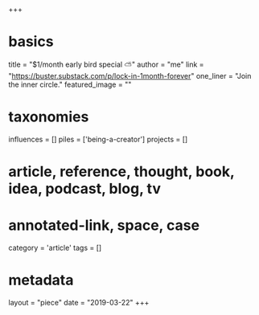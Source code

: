 +++
# basics
title     		 	= "$1/month early bird special ⛅️"
author 		      = "me"
link 				    = "https://buster.substack.com/p/lock-in-1month-forever"
one_liner 		 	= "Join the inner circle."
featured_image 	= "" 

# taxonomies
influences		 	= []
piles     		 	= ['being-a-creator']
projects		 	  = []

# article, reference, thought, book, idea, podcast, blog, tv
# annotated-link, space, case
category  		 	= 'article'
tags			 	    = []

# metadata
layout	    	 	= "piece"
date 				    = "2019-03-22"
+++
